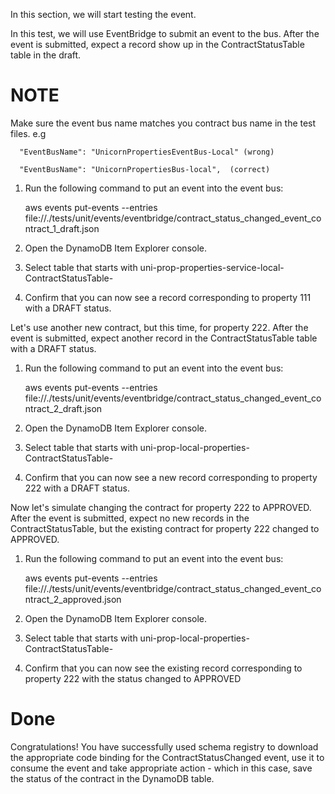 <!-- Test event -->
In this section, we will start testing the event.

<!-- Contract for Property 111 -->
In this test, we will use EventBridge to submit an event to the bus. After the event is submitted, expect a record show up in the ContractStatusTable table in the draft.

# NOTE
Make sure the event bus name matches you contract bus  name in the test  files. e.g

      "EventBusName": "UnicornPropertiesEventBus-Local" (wrong)

      "EventBusName": "UnicornPropertiesBus-local",  (correct)

1. Run the following command to put an event into the event bus:

    aws events put-events --entries file://./tests/unit/events/eventbridge/contract_status_changed_event_contract_1_draft.json

2. Open the DynamoDB Item Explorer  console.

3. Select table that starts with uni-prop-properties-service-local-ContractStatusTable-

4. Confirm that you can now see a record corresponding to property 111 with a DRAFT status.

<!-- Contract for Property 222 - DRAFT -->
Let's use another new contract, but this time, for property 222. After the event is submitted, expect another record in the ContractStatusTable table with a DRAFT status.

1. Run the following command to put an event into the event bus:   

    aws events put-events --entries file://./tests/unit/events/eventbridge/contract_status_changed_event_contract_2_draft.json

2. Open the DynamoDB Item Explorer  console.

3. Select table that starts with uni-prop-local-properties-ContractStatusTable-

4. Confirm that you can now see a new record corresponding to property 222 with a DRAFT status.

<!-- Contract for Property 222 - changed to APPROVED -->
Now let's simulate changing the contract for property 222 to APPROVED. After the event is submitted, expect no new records in the ContractStatusTable, but the existing contract for property 222 changed to APPROVED.

1. Run the following command to put an event into the event bus:    

    aws events put-events --entries file://./tests/unit/events/eventbridge/contract_status_changed_event_contract_2_approved.json

2. Open the DynamoDB Item Explorer  console.

3. Select table that starts with uni-prop-local-properties-ContractStatusTable-

4. Confirm that you can now see the existing record corresponding to property 222 with the status changed to APPROVED

# Done
Congratulations! You have successfully used schema registry to download the appropriate code binding for the ContractStatusChanged event, use it to consume the event and take appropriate action - which in this case, save the status of the contract in the DynamoDB table.